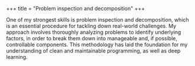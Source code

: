 +++
title = "Problem inspection and decomposition"
+++

One of my strongest skills is problem inspection and decomposition, which is an essential procedure for tackling down real-world challenges. My approach involves thoroughly analyzing problems to identify underlying factors, in order to break them down into manageable and, if possible, controllable components. This methodology has laid the foundation for my understanding of clean and maintainable programming, as well as deep learning.